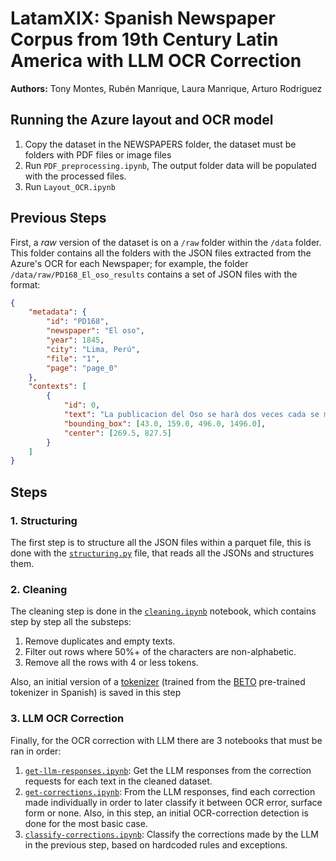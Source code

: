 # LatamXIX: Spanish Newspaper Corpus from 19th Century Latin America with LLM OCR Correction

**Authors:** Tony Montes, Rubén Manrique, Laura Manrique, Arturo Rodriguez

## Running the Azure layout and OCR model

1. Copy the dataset in the NEWSPAPERS folder, the dataset must be folders with PDF files or image files
2. Run `PDF_preprocessing.ipynb`, The output folder data will be populated with the processed files.
3. Run `Layout_OCR.ipynb`

## Previous Steps

First, a _raw_ version of the dataset is on a `/raw` folder within the `/data` folder. This folder contains all the folders with the JSON files extracted from the Azure's OCR for each Newspaper; for example, the folder `/data/raw/PD168_El_oso_results` contains a set of JSON files with the format:

```json
{
	"metadata": {
		"id": "PD168",
		"newspaper": "El oso",
		"year": 1845,
		"city": "Lima, Perú",
		"file": "1",
		"page": "page_0"
	},
	"contexts": [
		{
			"id": 0,
			"text": "La publicacion del Oso se harà dos veces cada se mana, y constará de un pliego en cuarto ; ofreciendo à mas sus redactores, dar los gravados oportunos, siempre que loexija el asuntode que trate. Redactado por un Num. 8. TEMA del Periodico. POLITICA MILITAR. OCTAVA SESION. Abierta la sesion á las dore y un minuto de la noche , 25 de Febrero de 1845 , con asistencia de todos los Señores Representantes, se leyó y aprobó la acta de la Asamblea anterior , ménos en lo tocante à la torre del Convento de Santo Domingo, punto que quedó para ventilarse en mejor ocasion. En seguida se dió cuenta de una nota del Ejecutivo , referente à que urjía la necesidad de organizar un Ejército ; pues decia el Excmo. Decano: - \"Un poder sin bayonetas vale tanto como un cero puesto á la izquierda.\" ",
			"bounding_box": [43.0, 159.0, 496.0, 1496.0],
			"center": [269.5, 827.5]
		}
	]
}
```

## Steps

### 1. Structuring

The first step is to structure all the JSON files within a parquet file, this is done with the [`structuring.py`](./structuring.py) file, that reads all the JSONs and structures them.

### 2. Cleaning

The cleaning step is done in the [`cleaning.ipynb`](./cleaning.ipynb) notebook, which contains step by step all the substeps:

1. Remove duplicates and empty texts.
2. Filter out rows where 50%+ of the characters are non-alphabetic.
3. Remove all the rows with 4 or less tokens.

Also, an initial version of a [tokenizer](./data/tokenizer/) (trained from the [BETO](https://huggingface.co/dccuchile/bert-base-spanish-wwm-cased) pre-trained tokenizer in Spanish) is saved in this step

### 3. LLM OCR Correction

Finally, for the OCR correction with LLM there are 3 notebooks that must be ran in order:

1. [`get-llm-responses.ipynb`](./correcting/get-llm-responses.ipynb): Get the LLM responses from the correction requests for each text in the cleaned dataset.
2. [`get-corrections.ipynb`](./correcting/get-corrections.ipynb): From the LLM responses, find each correction made individually in order to later classify it between OCR error, surface form or none. Also, in this step, an initial OCR-correction detection is done for the most basic case.
3. [`classify-corrections.ipynb`](./correcting/classify-corrections.ipynb): Classify the corrections made by the LLM in the previous step, based on hardcoded rules and exceptions.
